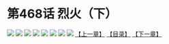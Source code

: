 # 第468话 烈火（下）
![](https://mhpic.xiaomingtaiji.net/comic/D/斗破苍穹拆分版/468话/1.jpg-zymk.middle.webp)
![](https://mhpic.xiaomingtaiji.net/comic/D/斗破苍穹拆分版/468话/2.jpg-zymk.middle.webp)
![](https://mhpic.xiaomingtaiji.net/comic/D/斗破苍穹拆分版/468话/3.jpg-zymk.middle.webp)
![](https://mhpic.xiaomingtaiji.net/comic/D/斗破苍穹拆分版/468话/4.jpg-zymk.middle.webp)
![](https://mhpic.xiaomingtaiji.net/comic/D/斗破苍穹拆分版/468话/5.jpg-zymk.middle.webp)
![](https://mhpic.xiaomingtaiji.net/comic/D/斗破苍穹拆分版/468话/6.jpg-zymk.middle.webp)
![](https://mhpic.xiaomingtaiji.net/comic/D/斗破苍穹拆分版/468话/7.jpg-zymk.middle.webp)
![](https://mhpic.xiaomingtaiji.net/comic/D/斗破苍穹拆分版/468话/8.jpg-zymk.middle.webp)
[【上一章】](./467.md)
[【目录】](./READMD.md)
[【下一章】](./469.md)
